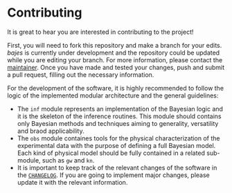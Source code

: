 # Contributing

It is great to hear you are interested in contributing to the project!

First, you will need to fork this repository and make a branch for your edits.
*bajes* is currently under development and the repository could be updated 
while you are editing your branch.
For more information, please contact the [maintainer](mailto:matteo.breschi@uni-jena.de?subject=[GitHub]%20Bajes%20contributing).
Once you have made and tested your changes, 
push and submit a pull request, filling out the necessary information. 

For the development of the software, 
it is highly recommended to follow the logic of the implemented modular architecture and the general guidelines:
* The `inf` module represents an implementation of the Bayesian logic and it is the skeleton of the inference routines. 
This module should contains only Bayesian methods and techniques aiming to generality, versatility and braod applicability.
* The `obs` module containes tools for the physical characterization of the experimental data with the purpose of defining a full Bayesian model.
Each kind of physical model should be fully contained in a related sub-module, such as `gw` and `kn`.
* It is important to keep track of the relevant changes of the software in the [`CHANGELOG`](CHANGELOG.md).
If you are going to implement major changes, please update it with the relevant information.
